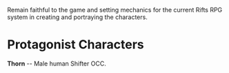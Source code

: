 Remain faithful to the game and setting mechanics for the current Rifts RPG system in creating and portraying the characters.   

# Protagonist Characters

**Thorn** -- Male human Shifter OCC.